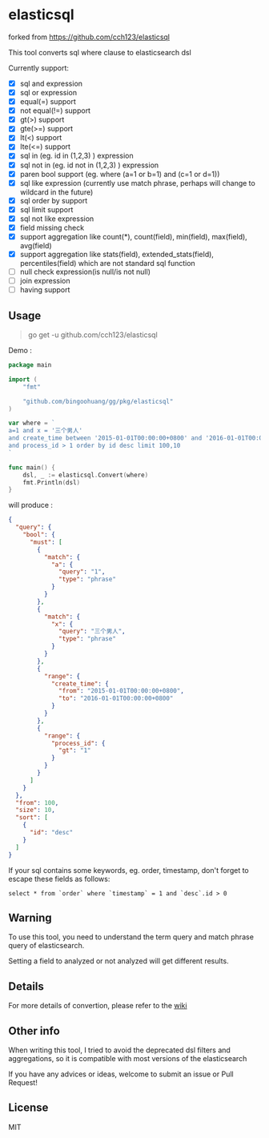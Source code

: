 # elasticsql

forked from https://github.com/cch123/elasticsql

This tool converts sql where clause to elasticsearch dsl

Currently support:

- [x] sql and expression
- [x] sql or expression
- [x] equal(=) support
- [x] not equal(!=) support
- [x] gt(>) support
- [x] gte(>=) support
- [x] lt(<) support
- [x] lte(<=) support
- [x] sql in (eg. id in (1,2,3) ) expression
- [x] sql not in (eg. id not in (1,2,3) ) expression
- [x] paren bool support (eg. where (a=1 or b=1) and (c=1 or d=1))
- [x] sql like expression (currently use match phrase, perhaps will change to wildcard in the future)
- [x] sql order by support
- [x] sql limit support
- [x] sql not like expression
- [x] field missing check
- [x] support aggregation like count(\*), count(field), min(field), max(field), avg(field)
- [x] support aggregation like stats(field), extended_stats(field), percentiles(field) which are not standard sql
  function
- [ ] null check expression(is null/is not null)
- [ ] join expression
- [ ] having support

Usage
-------------

> go get -u github.com/cch123/elasticsql

Demo :

```go
package main

import (
	"fmt"

	"github.com/bingoohuang/gg/pkg/elasticsql"
)

var where = `
a=1 and x = '三个男人'
and create_time between '2015-01-01T00:00:00+0800' and '2016-01-01T00:00:00+0800'
and process_id > 1 order by id desc limit 100,10
`

func main() {
	dsl, _ := elasticsql.Convert(where)
	fmt.Println(dsl)
}

```

will produce :

```json
{
  "query": {
    "bool": {
      "must": [
        {
          "match": {
            "a": {
              "query": "1",
              "type": "phrase"
            }
          }
        },
        {
          "match": {
            "x": {
              "query": "三个男人",
              "type": "phrase"
            }
          }
        },
        {
          "range": {
            "create_time": {
              "from": "2015-01-01T00:00:00+0800",
              "to": "2016-01-01T00:00:00+0800"
            }
          }
        },
        {
          "range": {
            "process_id": {
              "gt": "1"
            }
          }
        }
      ]
    }
  },
  "from": 100,
  "size": 10,
  "sort": [
    {
      "id": "desc"
    }
  ]
}

```

If your sql contains some keywords, eg. order, timestamp, don't forget to escape these fields as follows:

```
select * from `order` where `timestamp` = 1 and `desc`.id > 0
```

Warning
------------
To use this tool, you need to understand the term query and match phrase query of elasticsearch.

Setting a field to analyzed or not analyzed will get different results.

Details
------------
For more details of convertion, please refer to the [wiki](https://github.com/cch123/elasticsql/wiki)

Other info
------------
When writing this tool, I tried to avoid the deprecated dsl filters and aggregations, so it is compatible with most
versions of the elasticsearch

If you have any advices or ideas, welcome to submit an issue or Pull Request!

License
-----------
MIT
